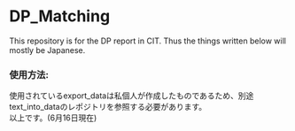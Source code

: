 # DP_Matching
This repository is for the DP report in CIT. Thus the things written below will mostly be Japanese.

### 使用方法:
使用されているexport_dataは私個人が作成したものであるため、別途text_into_dataのレポジトリを参照する必要があります。  
以上です。(6月16日現在)
